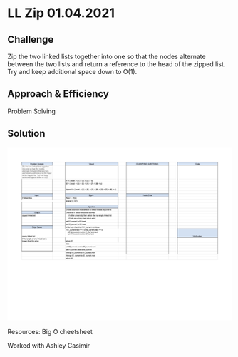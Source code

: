 # LL Zip 01.04.2021 

## Challenge
Zip the two linked lists together into one so that the nodes alternate between the two lists and return a reference to the head of the zipped list. Try and keep additional space down to O(1).

## Approach & Efficiency
Problem Solving

## Solution
![LL_Zip](../assets/ll_zip.jpg)


Resources:
Big O cheetsheet

Worked with Ashley Casimir 